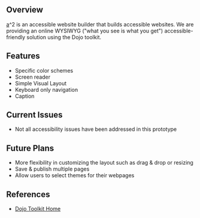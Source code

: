 ## Overview ##

[a](a.md)^2 is an accessible website builder that builds accessible websites. We are providing an online WYSIWYG ("what you see is what you get") accessible-friendly solution using the Dojo toolkit.

## Features ##

  * Specific color schemes
  * Screen reader
  * Simple Visual Layout
  * Keyboard only navigation
  * Caption

## Current Issues ##

  * Not all accessibility issues have been addressed in this prototype

## Future Plans ##

  * More flexibility in customizing the layout such as drag & drop or resizing
  * Save & publish multiple pages
  * Allow users to select themes for their webpages

## References ##

  * [Dojo Toolkit Home](http://dojotoolkit.org/)